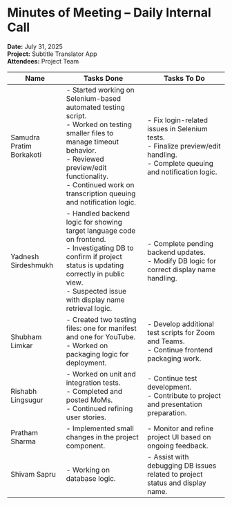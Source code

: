 # Minutes of Meeting – Daily Internal Call  
**Date:** July 31, 2025  
**Project:** Subtitle Translator App  
**Attendees:** Project Team

| Name                     | Tasks Done                                                                                                                                                                                                                                     | Tasks To Do                                                                                                                              |
|--------------------------|------------------------------------------------------------------------------------------------------------------------------------------------------------------------------------------------------------------------------------------------|------------------------------------------------------------------------------------------------------------------------------------------|
| Samudra Pratim Borkakoti | - Started working on Selenium-based automated testing script.<br> - Worked on testing smaller files to manage timeout behavior.<br>- Reviewed preview/edit functionality.<br>- Continued work on transcription queuing and notification logic. | - Fix login-related issues in Selenium tests.<br>- Finalize preview/edit handling.<br>- Complete queuing and notification logic.        |
| Yadnesh Sirdeshmukh      | - Handled backend logic for showing target language code on frontend.<br> - Investigating DB to confirm if project status is updating correctly in public view.<br>- Suspected issue with display name retrieval logic. | - Complete pending backend updates.<br>- Modify DB logic for correct display name handling.                                              |
| Shubham Limkar           | - Created two testing files: one for manifest and one for YouTube.<br>- Worked on packaging logic for deployment.                                                                                                                               | - Develop additional test scripts for Zoom and Teams.<br>- Continue frontend packaging work.                                             |
| Rishabh Lingsugur        | - Worked on unit and integration tests.<br>- Completed and posted MoMs.<br>- Continued refining user stories.                                                                                                                                    | - Continue test development.<br>- Contribute to project and presentation preparation.                                                    |
| Pratham Sharma           | - Implemented small changes in the project component.                                                                                                                             | - Monitor and refine project UI based on ongoing feedback.                                                                               |
| Shivam Sapru             | - Working on database logic.                                                                                                                                                   | - Assist with debugging DB issues related to project status and display name.                                                            |
